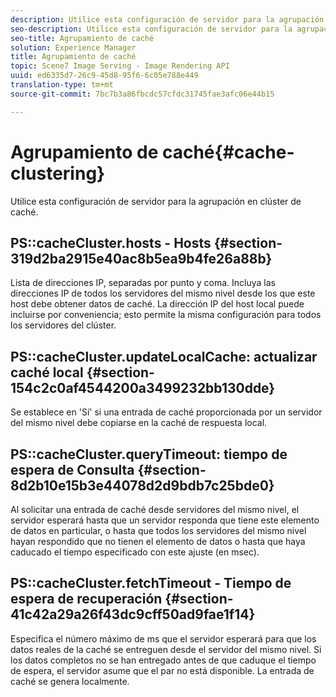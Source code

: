 ```yaml
---
description: Utilice esta configuración de servidor para la agrupación en clúster de caché.
seo-description: Utilice esta configuración de servidor para la agrupación en clúster de caché.
seo-title: Agrupamiento de caché
solution: Experience Manager
title: Agrupamiento de caché
topic: Scene7 Image Serving - Image Rendering API
uuid: ed6335d7-26c9-45d8-95f6-6c05e788e449
translation-type: tm+mt
source-git-commit: 7bc7b3a86fbcdc57cfdc31745fae3afc06e44b15

---
```



# Agrupamiento de caché{#cache-clustering}

Utilice esta configuración de servidor para la agrupación en clúster de caché.

## PS::cacheCluster.hosts - Hosts {#section-319d2ba2915e40ac8b5ea9b4fe26a88b}

Lista de direcciones IP, separadas por punto y coma. Incluya las direcciones IP de todos los servidores del mismo nivel desde los que este host debe obtener datos de caché. La dirección IP del host local puede incluirse por conveniencia; esto permite la misma configuración para todos los servidores del clúster.

## PS::cacheCluster.updateLocalCache: actualizar caché local {#section-154c2c0af4544200a3499232bb130dde}

Se establece en &#39;Sí&#39; si una entrada de caché proporcionada por un servidor del mismo nivel debe copiarse en la caché de respuesta local.

## PS::cacheCluster.queryTimeout: tiempo de espera de Consulta {#section-8d2b10e15b3e44078d2d9bdb7c25bde0}

Al solicitar una entrada de caché desde servidores del mismo nivel, el servidor esperará hasta que un servidor responda que tiene este elemento de datos en particular, o hasta que todos los servidores del mismo nivel hayan respondido que no tienen el elemento de datos o hasta que haya caducado el tiempo especificado con este ajuste (en msec).

## PS::cacheCluster.fetchTimeout - Tiempo de espera de recuperación {#section-41c42a29a26f43dc9cff50ad9fae1f14}

Especifica el número máximo de ms que el servidor esperará para que los datos reales de la caché se entreguen desde el servidor del mismo nivel. Si los datos completos no se han entregado antes de que caduque el tiempo de espera, el servidor asume que el par no está disponible. La entrada de caché se genera localmente.
